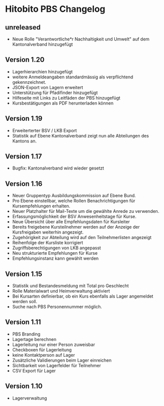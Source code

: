 # Hitobito PBS Changelog

## unreleased

*   Neue Rolle "Verantwortliche*r Nachhaltigkeit und Umwelt" auf dem Kantonalverband hinzugefügt

## Version 1.20

*   Lagerhierarchien hinzugefügt
*   weitere Anmeldeangaben standardmässig als verpflichtend gekennzeichnet.
*   JSON-Export von Lagern erweitert
*   Unterstützung für Pfadifinder hinzugefügt
*   Hilfeseite mit Links zu Leitfäden der PBS hinzugefügt
*   Kursbestätigungen als PDF herunterladen können


## Version 1.19

*   Erweiterterter BSV / LKB Export
*   Statistik auf Ebene Kantonalverband zeigt nun alle Abteilungen des Kantons an.


## Version 1.17

*   Bugfix: Kantonalverband wird wieder gesetzt


## Version 1.16

*   Neuer Gruppentyp Ausbildungskommission auf Ebene Bund.
*   Pro Ebene einstellbar, welche Rollen Benachrichtigungen für Kursempfehlungen erhalten.
*   Neuer Platzhalter für Mail-Texte um die gewählte Anrede zu verwenden.
*   Erfassungsmöglichkeit der BSV Anwesenheitstage für Kurse.
*   Neue Übersicht über alle Empfehlungsdaten für Kursleiter
*   Bereits freigebene Kursteilnehmer werden auf der Anzeige der Kursfreigaben weiterhin angezeigt.
*   Zugehörigkeit zur Abteilung wird auf den Teilnehmerlisten angezeigt
*   Reihenfolge der Kursliste korrigiert
*   Zugriffsberechtigungen von LKB angepasst
*   Neu strukturierte Empfehlungen für Kurse
*   Empfehlungsinstanz kann gewählt werden


## Version 1.15

*   Statistik und Bestandesmeldung mit Total pro Geschlecht
*   Rolle Materialwart und Heimverwaltung aktiviert
*   Bei Kursarten definierbar, ob ein Kurs ebenfalls als Lager angemeldet werden soll.
*   Suche nach PBS Personennummer möglich.


## Version 1.11

*   PBS Branding
*   Lagertage berechnen
*   Lagerleitung nur einer Person zuweisbar
*   Checkboxen für Lagerleitung
*   keine Kontaktperson auf Lager
*   Zusätzliche Validierungen beim Lager einreichen
*   Sichtbarkeit von Lagerfelder für Teilnehmer
*   CSV Export für Lager


## Version 1.10

*   Lagerverwaltung
